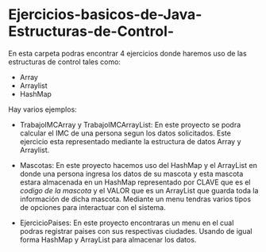 # Ejercicios-basicos-de-Java-Estructuras-de-Control-

En esta carpeta podras encontrar 4 ejercicios donde haremos uso de las estructuras de control tales como:

- Array
- Arraylist
- HashMap

Hay varios ejemplos:

  - TrabajoIMCArray y TrabajoIMCArrayList: En este proyecto se podra calcular el IMC de una persona segun los datos solicitados. Este ejercicio esta representado mediante la estructura de datos Array y Arraylist.

  - Mascotas: En este proyecto hacemos uso del HashMap y el ArrayList en donde una persona ingresa los datos de su mascota y esta mascota estara almacenada en un HashMap representado 
              por CLAVE que es el *codigo de la mascota* y el VALOR que es un ArrayList que guarda toda la información de dicha mascota. Mediante un menu tendras varios tipos de opciones para interactuar
              con el sistema.
  
  - EjercicioPaises: En este proyecto encontraras un menu en el cual podras registrar paises con sus respectivas ciudades. Usando de igual forma HashMap y ArrayList para almacenar los datos.
